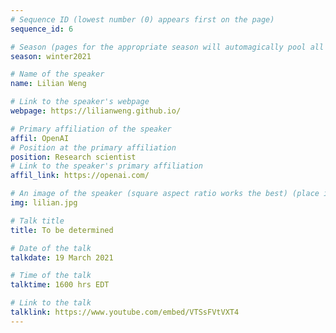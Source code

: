 ```yaml
---
# Sequence ID (lowest number (0) appears first on the page)
sequence_id: 6

# Season (pages for the appropriate season will automagically pool all speakers that gave a talk in the season)
season: winter2021

# Name of the speaker
name: Lilian Weng

# Link to the speaker's webpage
webpage: https://lilianweng.github.io/

# Primary affiliation of the speaker
affil: OpenAI
# Position at the primary affiliation
position: Research scientist
# Link to the speaker's primary affiliation
affil_link: https://openai.com/

# An image of the speaker (square aspect ratio works the best) (place in the `assets/img/speakers` directory)
img: lilian.jpg

# Talk title
title: To be determined

# Date of the talk
talkdate: 19 March 2021

# Time of the talk
talktime: 1600 hrs EDT

# Link to the talk
talklink: https://www.youtube.com/embed/VTSsFVtVXT4
---
```


<!-- Whatever you write below will be disregarded -->
